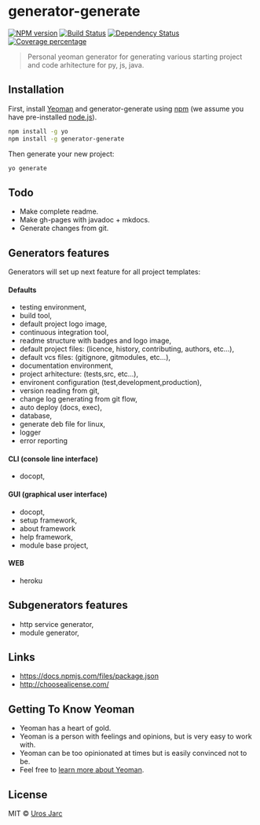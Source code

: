 # generator-generate
[![NPM version][npm-image]][npm-url] [![Build Status][travis-image]][travis-url] [![Dependency Status][daviddm-image]][daviddm-url] [![Coverage percentage][coveralls-image]][coveralls-url]
> Personal yeoman generator for generating various starting project and code arhitecture for py, js, java.

## Installation

First, install [Yeoman](http://yeoman.io) and generator-generate using [npm](https://www.npmjs.com/) (we assume you have pre-installed [node.js](https://nodejs.org/)).

```bash
npm install -g yo
npm install -g generator-generate
```

Then generate your new project:

```bash
yo generate
```

## Todo
 
 * Make complete readme.
 * Make gh-pages with javadoc + mkdocs.
 * Generate changes from git.

## Generators features

Generators will set up next feature for all project templates:

#### Defaults

 * testing environment,
 * build tool,
 * default project logo image,
 * continuous integration tool,
 * readme structure with badges and logo image,
 * default project files: (licence, history, contributing, authors, etc...),
 * default vcs files: (gitignore, gitmodules, etc...),
 * documentation environment,
 * project arhitecture: (tests,src, etc...),
 * environent configuration (test,development,production),
 * version reading from git,
 * change log generating from git flow,
 * auto deploy (docs, exec),
 * database,
 * generate deb file for linux,
 * logger
 * error reporting
 
#### CLI (console line interface)

 * docopt,
 
#### GUI (graphical user interface)

 * docopt,
 * setup framework,
 * about framework
 * help framework,
 * module base project,
 
#### WEB

 * heroku
 
## Subgenerators features

 * http service generator,
 * module generator,
 
## Links

 * https://docs.npmjs.com/files/package.json
 * http://choosealicense.com/

## Getting To Know Yeoman

 * Yeoman has a heart of gold.
 * Yeoman is a person with feelings and opinions, but is very easy to work with.
 * Yeoman can be too opinionated at times but is easily convinced not to be.
 * Feel free to [learn more about Yeoman](http://yeoman.io/).

## License

MIT © [Uros Jarc](https://github.com/urosjarc)


[npm-image]: https://badge.fury.io/js/generator-generate.svg
[npm-url]: https://npmjs.org/package/generator-generate
[travis-image]: https://travis-ci.org/urosjarc/generator-generate.svg?branch=master
[travis-url]: https://travis-ci.org/urosjarc/generator-generate
[daviddm-image]: https://david-dm.org/urosjarc/generator-generate.svg?theme=shields.io
[daviddm-url]: https://david-dm.org/urosjarc/generator-generate
[coveralls-image]: https://coveralls.io/repos/urosjarc/generator-generate/badge.svg
[coveralls-url]: https://coveralls.io/r/urosjarc/generator-generate

